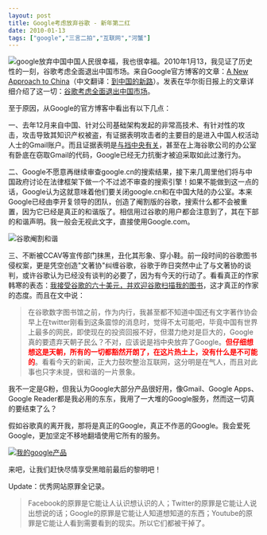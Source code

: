 ```yaml
---
layout: post
title: Google考虑放弃谷歌 - 新年第二红
date: 2010-01-13
tags: ["google","三言二拍","互联网","河蟹"]
---
```


![google放弃中国](4270934953_575e1cf34c_o.jpg "google放弃中国")中国人民很幸福，我也很幸福。2010年1月13，我见证了历史性的一刻，谷歌考虑全面退出中国市场。来自Google官方博客的文章：[A New Approach to China](http://googleblog.blogspot.com/2010/01/new-approach-to-china.html)（中文翻译：[到中国的新路](http://docs.google.com/View?id=df4tkftw_244dkr8h3fj)）。发表在华尔街日报上的文章详细介绍了这一切：[谷歌考虑全面退出中国市场](http://chinese.wsj.com/gb/20100113/tec081605.asp)。

至于原因，从Google的官方博客中看出有以下几点：

<!--more-->

一、去年12月来自中国、针对公司基础架构发起的非常高技术、有针对性的攻击，攻击导致其知识产权被盗，有证据表明攻击者的主要目的是进入中国人权活动人士的Gmail账户。而且证据表明是[与裆中央有关](http://arstechnica.com/security/news/2010/01/researchers-identify-command-servers-behind-google-attack.ars)，甚至在上海谷歌公司的办公室有卧底在窃取Gmail的代码，Google已经无力抗衡才被迫采取如此过激行为。

二、Google不愿意再继续审查google.cn的搜索结果，接下来几周里他们将与中国政府讨论在法律框架下做一个不过滤不审查的搜索引擎！如果不能做到这一点的话，Google认为这就意味着他们要关闭google.cn和在中国大陆的办公室。本来Google已经由李开复领导的团队，创造了阉割版的谷歌，搜索什么都不会被重置，因为它已经是真正的和谐版了。相信用过谷歌的用户都会注意到了，其在下部的和谐声明。我一般会无视此文字，直接使用Google.com。

![谷歌阉割和谐](4271682380_11dc96b5f2_o.jpg "谷歌阉割和谐")

三、不断被CCAV等宣传部门抹黑，丑化其形象、穿小鞋。前一段时间的谷歌图书侵权案，更是凭空创造"文著协"纠缠谷歌，谷歌于昨日突然中止了与文著协的谈判，或许谷歌认为已经没有谈判的必要了，因为有今天的行动了。看看真正的作家韩寒的表态：[我接受谷歌的六十美元，并欢迎谷歌扫描我的图书](http://blog.sina.com.cn/s/blog_4701280b0100fzmm.html)，这才真正的作家的态度。而且在文中说：
> 在谷歌数字图书馆之前，作为内行，我甚至都不知道中国还有文字著作协会
早上在twitter刚看到这条震惊的消息时，觉得不太可能吧，毕竟中国有世界上最多的网民，即使现在的投资回报不好，但潜力绝对是巨大的，Google真的要遗弃天朝子民么？不对，应该说是裆中央放弃了Google。**<span style="color: #ff0000;">但仔细想想这是天朝，所有的一切都豁然开朗了，在这片热土上，没有什么是不可能的</span>**。看看今天的新闻，正大力鼓吹整治互联网，这分明是在气人，而且对此事也只字未提，很和谐的一片景象。

我不一定是G粉，但我认为Google大部分产品很好用，像Gmail、Google Apps、Google Reader都是我必用的东东，我用了一大堆的Google服务，然而这一切真的要结束了么？

假如谷歌真的离开我，那将是真正的Google，真正不作恶的Google。我会爱死Google，更加坚定不移地翻墙使用它所有的服务。

[![我的google产品](http://localhost/img/2009/4271706316_94a77b0580_o.jpg "我的google产品")](4271706316_94a77b0580_o.jpg)

来吧，让我们赶快尽情享受黑暗前最后的黎明吧！

Update：优秀网站原罪全记录。
> Facebook的原罪是它能让人认识想认识的人；Twitter的原罪是它能让人说出想说的话；Google的原罪是它能让人知道想知道的东西；Youtube的原罪是它能让人看到需要看到的现实。所以它们都被干掉了。